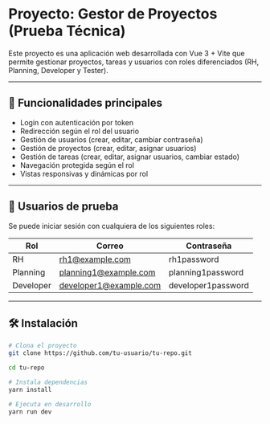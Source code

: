 # Proyecto: Gestor de Proyectos (Prueba Técnica)

Este proyecto es una aplicación web desarrollada con Vue 3 + Vite que permite gestionar proyectos, tareas y usuarios con roles diferenciados (RH, Planning, Developer y Tester).

---

## 🚀 Funcionalidades principales

- Login con autenticación por token
- Redirección según el rol del usuario
- Gestión de usuarios (crear, editar, cambiar contraseña)
- Gestión de proyectos (crear, editar, asignar usuarios)
- Gestión de tareas (crear, editar, asignar usuarios, cambiar estado)
- Navegación protegida según el rol
- Vistas responsivas y dinámicas por rol

---

## 🧪 Usuarios de prueba

Se puede iniciar sesión con cualquiera de los siguientes roles:

| Rol       | Correo                   | Contraseña       |
|-----------|---------------------------|------------------|
| RH        | rh1@example.com           | rh1password       |
| Planning  | planning1@example.com     | planning1password |
| Developer | developer1@example.com    | developer1password |

---

## 🛠️ Instalación

```bash
# Clona el proyecto
git clone https://github.com/tu-usuario/tu-repo.git

cd tu-repo

# Instala dependencias
yarn install

# Ejecuta en desarrollo
yarn run dev
